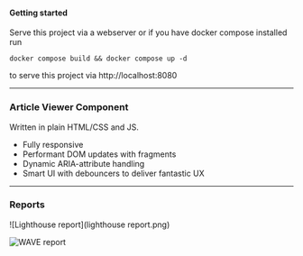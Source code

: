 #### Getting started

Serve this project via a webserver or if you have docker compose installed run 

`docker compose build && docker compose up -d`

to serve this project via http://localhost:8080



____
### Article Viewer Component

Written in plain HTML/CSS and JS.

- Fully responsive
- Performant DOM updates with fragments
- Dynamic ARIA-attribute handling
- Smart UI with debouncers to deliver fantastic UX


____
### Reports

![Lighthouse report](lighthouse report.png)

![WAVE report]('wave_report.png')